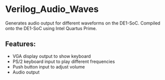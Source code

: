 # Verilog_Audio_Waves

Generates audio output for different waveforms on the DE1-SoC. Compiled onto the DE1-SoC using Intel Quartus Prime.

## Features:

- VGA display output to show keyboard
- PS/2 keyboard input to play different frequencies
- Push button input to adjust volume
- Audio output
